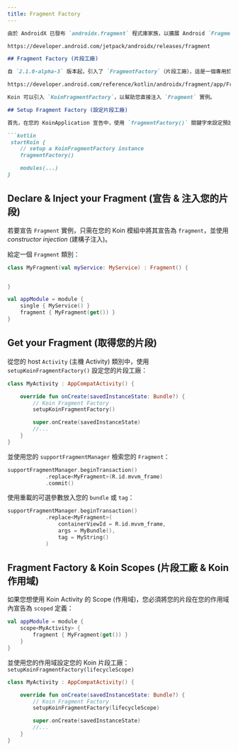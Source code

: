 ```yaml
---
title: Fragment Factory
---
```

```markdown
由於 AndroidX 已發布 `androidx.fragment` 程式庫家族，以擴展 Android `Fragment` 周圍的功能

https://developer.android.com/jetpack/androidx/releases/fragment

## Fragment Factory (片段工廠)

自 `2.1.0-alpha-3` 版本起，引入了 `FragmentFactory`（片段工廠），這是一個專用於建立 `Fragment` 類別實例的類別：

https://developer.android.com/reference/kotlin/androidx/fragment/app/FragmentFactory

Koin 可以引入 `KoinFragmentFactory`，以幫助您直接注入 `Fragment` 實例。

## Setup Fragment Factory (設定片段工廠)

首先，在您的 KoinApplication 宣告中，使用 `fragmentFactory()` 關鍵字來設定預設的 `KoinFragmentFactory` 實例：

```kotlin
 startKoin {
    // setup a KoinFragmentFactory instance
    fragmentFactory()

    modules(...)
}
```

## Declare & Inject your Fragment (宣告 & 注入您的片段)

若要宣告 `Fragment` 實例，只需在您的 Koin 模組中將其宣告為 `fragment`，並使用 *constructor injection* (建構子注入)。

給定一個 `Fragment` 類別：

```kotlin
class MyFragment(val myService: MyService) : Fragment() {


}
```

```kotlin
val appModule = module {
    single { MyService() }
    fragment { MyFragment(get()) }
}
```

## Get your Fragment (取得您的片段)

從您的 host `Activity` (主機 Activity) 類別中，使用 `setupKoinFragmentFactory()` 設定您的片段工廠：

```kotlin
class MyActivity : AppCompatActivity() {

    override fun onCreate(savedInstanceState: Bundle?) {
        // Koin Fragment Factory
        setupKoinFragmentFactory()

        super.onCreate(savedInstanceState)
        //...
    }
}
```

並使用您的 `supportFragmentManager` 檢索您的 `Fragment`：

```kotlin
supportFragmentManager.beginTransaction()
            .replace<MyFragment>(R.id.mvvm_frame)
            .commit()
```

使用重載的可選參數放入您的 `bundle` 或 `tag`：

```kotlin
supportFragmentManager.beginTransaction()
            .replace<MyFragment>(
                containerViewId = R.id.mvvm_frame,
                args = MyBundle(),
                tag = MyString()
            )
```

## Fragment Factory & Koin Scopes (片段工廠 & Koin 作用域)

如果您想使用 Koin Activity 的 Scope (作用域)，您必須將您的片段在您的作用域內宣告為 `scoped` 定義：

```kotlin
val appModule = module {
    scope<MyActivity> {
        fragment { MyFragment(get()) }
    }
}
```

並使用您的作用域設定您的 Koin 片段工廠：`setupKoinFragmentFactory(lifecycleScope)`

```kotlin
class MyActivity : AppCompatActivity() {

    override fun onCreate(savedInstanceState: Bundle?) {
        // Koin Fragment Factory
        setupKoinFragmentFactory(lifecycleScope)

        super.onCreate(savedInstanceState)
        //...
    }
}
```
